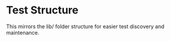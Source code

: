 # Test Structure

This mirrors the lib/ folder structure for easier test discovery and maintenance.
